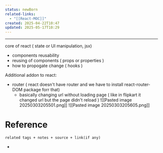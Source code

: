 ```yaml
---
status: newBorn
related-links:
  - "[[React-MOC]]"
created: 2025-04-22T10:47
updated: 2025-05-17T10:29
---
```

---

core of react ( state or UI manipulation, jsx)
- components reusability
- reusing of components ( props or properties )
- how to propogate change ( hooks )

Additional addon to react:
- router ( react doesn't have router and we have to install react-router-DOM package forr that)
	- basically changing url without loading page ( like in flipkart it changed url but the page didn't reload )
![[Pasted image 20250303205501.png]]
![[Pasted image 20250303205605.png]]

# Reference
`related tags + notes + source + link(if any)`
 

- 